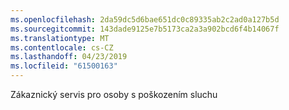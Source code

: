 ```yaml
---
ms.openlocfilehash: 2da59dc5d6bae651dc0c89335ab2c2ad0a127b5d
ms.sourcegitcommit: 143dade9125e7b5173ca2a3a902bcd6f4b14067f
ms.translationtype: MT
ms.contentlocale: cs-CZ
ms.lasthandoff: 04/23/2019
ms.locfileid: "61500163"
---
```

Zákaznický servis pro osoby s poškozením sluchu
